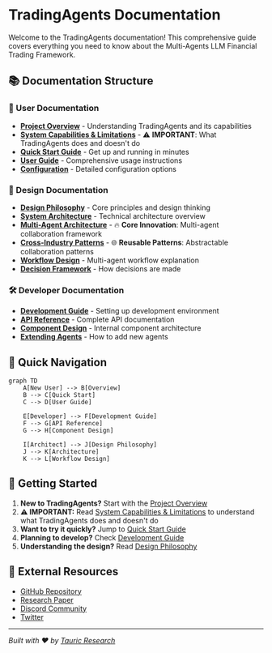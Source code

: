 # TradingAgents Documentation

Welcome to the TradingAgents documentation! This comprehensive guide covers everything you need to know about the Multi-Agents LLM Financial Trading Framework.

## 📚 Documentation Structure

### 👥 User Documentation
- **[Project Overview](user/overview.md)** - Understanding TradingAgents and its capabilities
- **[System Capabilities & Limitations](user/system-capabilities.md)** - ⚠️ **IMPORTANT**: What TradingAgents does and doesn't do
- **[Quick Start Guide](user/quick-start.md)** - Get up and running in minutes
- **[User Guide](user/user-guide.md)** - Comprehensive usage instructions
- **[Configuration](user/configuration.md)** - Detailed configuration options

### 🎨 Design Documentation
- **[Design Philosophy](design/design-philosophy.md)** - Core principles and design thinking
- **[System Architecture](design/architecture.md)** - Technical architecture overview
- **[Multi-Agent Architecture](design/multi-agent-architecture.md)** - 🔥 **Core Innovation**: Multi-agent collaboration framework
- **[Cross-Industry Patterns](design/multi-agent-patterns.md)** - 🌐 **Reusable Patterns**: Abstractable collaboration patterns
- **[Workflow Design](design/workflow-design.md)** - Multi-agent workflow explanation
- **[Decision Framework](design/decision-making-framework.md)** - How decisions are made

### 🛠️ Developer Documentation
- **[Development Guide](developer/development-guide.md)** - Setting up development environment
- **[API Reference](developer/api-reference.md)** - Complete API documentation
- **[Component Design](developer/component-design.md)** - Internal component architecture
- **[Extending Agents](developer/extending-agents.md)** - How to add new agents

## 🚀 Quick Navigation

```mermaid
graph TD
    A[New User] --> B[Overview]
    B --> C[Quick Start]
    C --> D[User Guide]
    
    E[Developer] --> F[Development Guide]
    F --> G[API Reference]
    G --> H[Component Design]
    
    I[Architect] --> J[Design Philosophy]
    J --> K[Architecture]
    K --> L[Workflow Design]
```

## 📖 Getting Started

1. **New to TradingAgents?** Start with the [Project Overview](user/overview.md)
2. **⚠️ IMPORTANT:** Read [System Capabilities & Limitations](user/system-capabilities.md) to understand what TradingAgents does and doesn't do
3. **Want to try it quickly?** Jump to [Quick Start Guide](user/quick-start.md)
4. **Planning to develop?** Check [Development Guide](developer/development-guide.md)
5. **Understanding the design?** Read [Design Philosophy](design/design-philosophy.md)

## 🔗 External Resources

- [GitHub Repository](https://github.com/TauricResearch/TradingAgents)
- [Research Paper](https://arxiv.org/abs/2412.20138)
- [Discord Community](https://discord.com/invite/hk9PGKShPK)
- [Twitter](https://x.com/TauricResearch)

---

*Built with ❤️ by [Tauric Research](https://github.com/TauricResearch)*